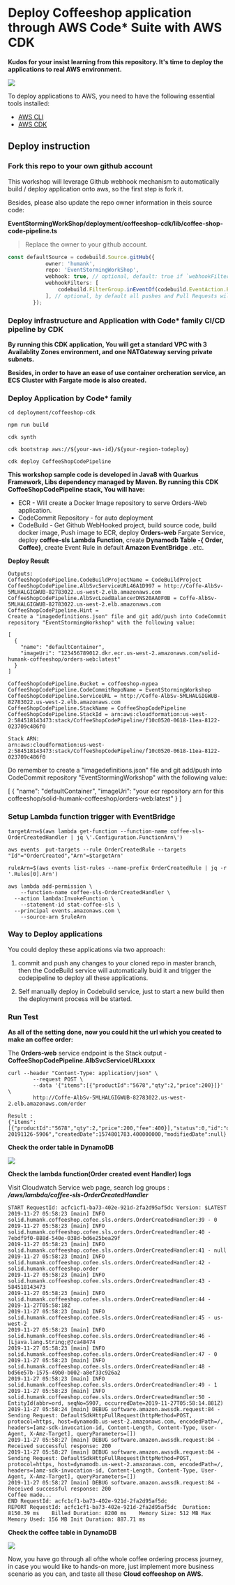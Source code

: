 # Deploy Coffeeshop application through AWS Code* Suite with AWS CDK



**Kudos for your insist learning from this repository. It's time to deploy the applications to real AWS environment.**





![](../img/EventStormingWorkshop-CDK.jpg)

To deploy applications to AWS, you need to have the following essential tools installed:

* [AWS CLI](https://docs.aws.amazon.com/zh_tw/cli/latest/userguide/cli-chap-install.html)
* [AWS CDK](https://docs.aws.amazon.com/cdk/latest/guide/getting_started.html)



## Deploy instruction

### Fork this repo to your own github account

This workshop will leverage Github webhook mechanism to automatically build / deploy application onto aws, so the first step is fork it.

Besides, please also update the repo owner information in theis source code:

**EventStormingWorkShop/deployment/coffeeshop-cdk/lib/coffee-shop-code-pipeline.ts**



>  Replace the owner to your github account.

```typescript
const defaultSource = codebuild.Source.gitHub({
            owner: 'humank',
            repo: 'EventStormingWorkShop',
            webhook: true, // optional, default: true if `webhookFilteres` were provided, false otherwise
            webhookFilters: [
                codebuild.FilterGroup.inEventOf(codebuild.EventAction.PUSH).andBranchIs('master'),
            ], // optional, by default all pushes and Pull Requests will trigger a build
        });
```



### Deploy infrastructure and Application with Code* family CI/CD pipeline by CDK

**By running this CDK application, You will get a standard VPC with 3 Availablity Zones environment, and one NATGateway serving private subnets.**

**Besides, in order to have an ease of use container orcheration service, an ECS Cluster with Fargate mode is also created.**

### Deploy Application by Code* family

```shell script
cd deployment/coffeeshop-cdk

npm run build 

cdk synth

cdk bootstrap aws://${your-aws-id}/${your-region-todeploy}

cdk deploy CoffeeShopCodePipeline 
```

**This workshop sample code is developed in Java8 with Quarkus Framework, Libs dependency managed by Maven. By running this CDK CoffeeShopCodePipeline stack, You will have:**

* ECR - Will create a Docker Image repository to serve Orders-Web application.
* CodeCommit Repository - for auto deployment
* CodeBuild - Get Github WebHooked project, build source code, build docker image, Push image to ECR,  deploy **Orders-web** Fargate Service, deploy **coffee-sls Lambda Function**, create **Dynamodb Table -{ Order, Coffee}**, create Event Rule in default **Amazon EventBridge** ..etc.



**Deploy Result**

```shell
Outputs:
CoffeeShopCodePipeline.CodeBuildProjectName = CodeBuildProject
CoffeeShopCodePipeline.AlbSvcServiceURL46A1D997 = http://Coffe-AlbSv-5MLHALGIGWUB-82783022.us-west-2.elb.amazonaws.com
CoffeeShopCodePipeline.AlbSvcLoadBalancerDNS20AA0F0B = Coffe-AlbSv-5MLHALGIGWUB-82783022.us-west-2.elb.amazonaws.com
CoffeeShopCodePipeline.Hint =
Create a "imagedefinitions.json" file and git add/push into CodeCommit repository "EventStormingWorkshop" with the following value:

[
  {
    "name": "defaultContainer",
    "imageUri": "123456789012.dkr.ecr.us-west-2.amazonaws.com/solid-humank-coffeeshop/orders-web:latest"
  }
]

CoffeeShopCodePipeline.Bucket = coffeeshop-nypea
CoffeeShopCodePipeline.CodeCommitRepoName = EventStormingWorkshop
CoffeeShopCodePipeline.ServiceURL = http://Coffe-AlbSv-5MLHALGIGWUB-82783022.us-west-2.elb.amazonaws.com
CoffeeShopCodePipeline.StackName = CoffeeShopCodePipeline
CoffeeShopCodePipeline.StackId = arn:aws:cloudformation:us-west-2:584518143473:stack/CoffeeShopCodePipeline/f10c0520-0618-11ea-8122-023709c486f0

Stack ARN:
arn:aws:cloudformation:us-west-2:584518143473:stack/CoffeeShopCodePipeline/f10c0520-0618-11ea-8122-023709c486f0
```

Do remember to create a "imagedefinitions.json" file and git add/push into CodeCommit repository "EventStormingWorkshop" with the following value:

[
  {
    "name": "defaultContainer",
    "imageUri": "your ecr repository arn for this coffeeshop/solid-humank-coffeeshop/orders-web:latest"
  }
]



### Setup Lambda function trigger with EventBridge

```shell
targetArn=$(aws lambda get-function --function-name coffee-sls-OrderCreatedHandler | jq \'.Configuration.FunctionArn\')

aws events  put-targets --rule OrderCreatedRule --targets "Id"="OrderCreated","Arn"=$targetArn'

ruleArn=$(aws events list-rules --name-prefix OrderCreatedRule | jq -r '.Rules[0].Arn')

aws lambda add-permission \
	--function-name coffee-sls-OrderCreatedHandler \
  --action lambda:InvokeFunction \
	--statement-id stat-coffee-sls \
  --principal events.amazonaws.com \
	--source-arn $ruleArn
```

### Way to Deploy applications 

You could deploy these applications via two approach: 

1. commit and push any changes to your cloned repo in master branch, then the CodeBuild service will automatically buid it and trigger the codepipeline to deploy all these applications.

2. Self manually deploy in Codebuild service, just to start a new build then the deployment process will be started.

### Run Test

**As all of the setting done, now you could hit the url which you created to make an coffee order:**

The **Orders-web** service endpoint is the Stack output - **CoffeeShopCodePipeline.AlbSvcServiceURLxxxx**

```shell
curl --header "Content-Type: application/json" \                                                                                            
        --request POST \
        --data '{"items":[{"productId":"5678","qty":2,"price":200}]}' \
        http://Coffe-AlbSv-5MLHALGIGWUB-82783022.us-west-2.elb.amazonaws.com/order

Result : 
{"items":[{"productId":"5678","qty":2,"price":200,"fee":400}],"status":0,"id":"ord-20191126-5906","createdDate":1574801783.400000000,"modifiedDate":null}
```

**Check the order table in DynamoDB**

![](../img/order-table-items.png)

**Check the lambda function(Order created event Handler) logs**

Visit Cloudwatch Service web page, search log groups : ***/aws/lambda/coffee-sls-OrderCreatedHandler***

```shell script
START RequestId: acfc1cf1-ba73-402e-921d-2fa2d95af5dc Version: $LATEST
2019-11-27 05:58:23 [main] INFO  solid.humank.coffeeshop.cofee.sls.orders.OrderCreatedHandler:39 - 0
2019-11-27 05:58:23 [main] INFO  solid.humank.coffeeshop.cofee.sls.orders.OrderCreatedHandler:40 - 7ebdf9f0-888d-540e-038d-bd6e25bea29f
2019-11-27 05:58:23 [main] INFO  solid.humank.coffeeshop.cofee.sls.orders.OrderCreatedHandler:41 - null
2019-11-27 05:58:23 [main] INFO  solid.humank.coffeeshop.cofee.sls.orders.OrderCreatedHandler:42 - solid.humank.coffeeshop.order
2019-11-27 05:58:23 [main] INFO  solid.humank.coffeeshop.cofee.sls.orders.OrderCreatedHandler:43 - 584518143473
2019-11-27 05:58:23 [main] INFO  solid.humank.coffeeshop.cofee.sls.orders.OrderCreatedHandler:44 - 2019-11-27T05:58:18Z
2019-11-27 05:58:23 [main] INFO  solid.humank.coffeeshop.cofee.sls.orders.OrderCreatedHandler:45 - us-west-2
2019-11-27 05:58:23 [main] INFO  solid.humank.coffeeshop.cofee.sls.orders.OrderCreatedHandler:46 - [Ljava.lang.String;@7ca48474
2019-11-27 05:58:23 [main] INFO  solid.humank.coffeeshop.cofee.sls.orders.OrderCreatedHandler:47 - 0
2019-11-27 05:58:23 [main] INFO  solid.humank.coffeeshop.cofee.sls.orders.OrderCreatedHandler:48 - bd56e57b-1575-49b0-b002-a8ef33c926a2
2019-11-27 05:58:23 [main] INFO  solid.humank.coffeeshop.cofee.sls.orders.OrderCreatedHandler:49 - 1
2019-11-27 05:58:23 [main] INFO  solid.humank.coffeeshop.cofee.sls.orders.OrderCreatedHandler:50 - EntityId(abbr=ord, seqNo=5907, occurredDate=2019-11-27T05:58:14.881Z)
2019-11-27 05:58:24 [main] DEBUG software.amazon.awssdk.request:84 - Sending Request: DefaultSdkHttpFullRequest(httpMethod=POST, protocol=https, host=dynamodb.us-west-2.amazonaws.com, encodedPath=/, headers=[amz-sdk-invocation-id, Content-Length, Content-Type, User-Agent, X-Amz-Target], queryParameters=[])
2019-11-27 05:58:27 [main] DEBUG software.amazon.awssdk.request:84 - Received successful response: 200
2019-11-27 05:58:27 [main] DEBUG software.amazon.awssdk.request:84 - Sending Request: DefaultSdkHttpFullRequest(httpMethod=POST, protocol=https, host=dynamodb.us-west-2.amazonaws.com, encodedPath=/, headers=[amz-sdk-invocation-id, Content-Length, Content-Type, User-Agent, X-Amz-Target], queryParameters=[])
2019-11-27 05:58:27 [main] DEBUG software.amazon.awssdk.request:84 - Received successful response: 200
Coffee made...
END RequestId: acfc1cf1-ba73-402e-921d-2fa2d95af5dc
REPORT RequestId: acfc1cf1-ba73-402e-921d-2fa2d95af5dc	Duration: 8150.39 ms	Billed Duration: 8200 ms	Memory Size: 512 MB	Max Memory Used: 156 MB	Init Duration: 887.71 ms
```

**Check the coffee table in DynamoDB**

![](../img/coffee-table-items.png)



Now,  you have go through all ofthe whole coffee ordering process journey, in case you would like to hands-on more, just implement more business scenario as you can, and taste all these **Cloud coffeeshop on AWS.**

